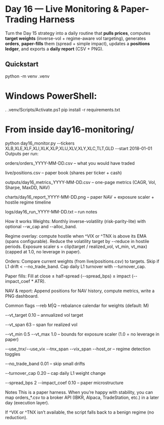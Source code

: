 # Day 16 — Live Monitoring & Paper-Trading Harness

Turn the Day 15 strategy into a daily routine that **pulls prices**, computes **target weights** (inverse-vol + regime-aware vol targeting), generates **orders**, **paper-fills** them (spread + simple impact), updates a **positions ledger**, and exports a **daily report** (CSV + PNG).

## Quickstart

python -m venv .venv
# Windows PowerShell:
. .venv/Scripts/Activate.ps1
pip install -r requirements.txt

# From inside day16-monitoring/
python day16_monitor.py --tickers XLB,XLE,XLF,XLI,XLK,XLP,XLU,XLV,XLY,XLC,TLT,GLD --start 2018-01-01
Outputs per run:

orders/orders_YYYY-MM-DD.csv – what you would have traded

live/positions.csv – paper book (shares per ticker + cash)

outputs/day16_metrics_YYYY-MM-DD.csv – one-page metrics (CAGR, Vol, Sharpe, MaxDD, NAV)

charts/day16_report_YYYY-MM-DD.png – paper NAV + exposure scaler + hostile regime timeline

logs/day16_run_YYYY-MM-DD.txt – run notes

How it works
Weights: Monthly inverse-volatility (risk-parity-lite) with optional --w_cap and --alloc_band.

Regime overlay: compute hostile when ^VIX or ^TNX is above its EMA (spans configurable).
Reduce the volatility target by --reduce in hostile periods.
Exposure scaler s = clip(target / realized_vol, vt_min, vt_max) (capped at 1.0, no leverage in paper).

Orders: Compare current weights (from live/positions.csv) to targets.
Skip if L1 drift < --no_trade_band. Cap daily L1 turnover with --turnover_cap.

Paper fills: Fill at close ± half-spread (--spread_bps) ± impact (--impact_coef * ATR).

NAV & report: Append positions for NAV history, compute metrics, write a PNG dashboard.

Common flags
--reb M|Q – rebalance calendar for weights (default: M)

--vt_target 0.10 – annualized vol target

--vt_span 63 – span for realized vol

--vt_min 0.5 --vt_max 1.0 – bounds for exposure scaler (1.0 = no leverage in paper)

--use_tnx/--use_vix --tnx_span --vix_span --host_or – regime detection toggles

--no_trade_band 0.01 – skip small drifts

--turnover_cap 0.20 – cap daily L1 weight change

--spread_bps 2 --impact_coef 0.10 – paper microstructure

Notes
This is a paper harness. When you’re happy with stability, you can map orders_*.csv to a broker API (IBKR, Alpaca, TradeStation, etc.) in a later day (execution layer).

If ^VIX or ^TNX isn’t available, the script falls back to a benign regime (no reduction).